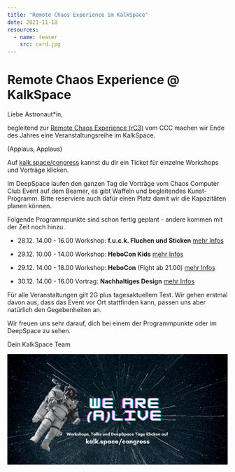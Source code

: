 ```yaml
---
title: "Remote Chaos Experience im KalkSpace"
date: 2021-11-18
resources:
  - name: teaser
    src: card.jpg
---
```


# Remote Chaos Experience @ KalkSpace

Liebe Astronaut*in,

begleitend zur [Remote Chaos Experience (rC3)](https://events.ccc.de/2021/11/08/rc3-2021-nowhere/) vom CCC machen wir Ende des Jahres eine Veranstaltungsreihe im KalkSpace.

(Applaus, Applaus)

Auf [kalk.space/congress](https://kalk.space/congress) kannst du dir ein Ticket für einzelne Workshops und Vorträge klicken.

Im DeepSpace laufen den ganzen Tag die Vorträge vom Chaos Computer Club Event auf dem Beamer, es gibt Waffeln und begleitendes Kunst-Programm. Bitte reserviere auch dafür einen Platz damit wir die Kapazitäten planen können.

Folgende Programmpunkte sind schon fertig geplant - andere kommen mit der Zeit noch hinzu.

- 28.12. 14.00 - 16.00 Workshop: **f.u.c.k. Fluchen und Sticken** [mehr Infos](https://discuss.kalk.space/t/workshop-f-u-c-k-fluchen-sticken/628)

- 29.12. 10.00 - 14.00 Workshop: **HeboCon Kids** [mehr Infos](https://discuss.kalk.space/t/workshop-mini-hebocon/629)

- 29.12. 14.00 - 18.00 Workshop: **HeboCon** (Fight ab 21.00) [mehr Infos](https://discuss.kalk.space/t/workshop-hebocon/630/2)

- 30.12. 14.00 - 16.00 Vortrag: **Nachhaltiges Design** [mehr Infos](https://discuss.kalk.space/t/workshop-gruenes-webdesign-nachhaltiges-design-fuer-einen-positiveren-digitalen-fussabdruck/634)

Für alle Veranstaltungen gilt 2G plus tagesaktuellem Test. Wir gehen erstmal davon aus, dass das Event vor Ort stattfinden kann, passen uns aber natürlich den Gegebenheiten an.

Wir freuen uns sehr darauf, dich bei einem der Programmpunkte oder im DeepSpace zu sehen.

Dein KalkSpace Team

![Banner "We are (a)live"](./card.jpg)
